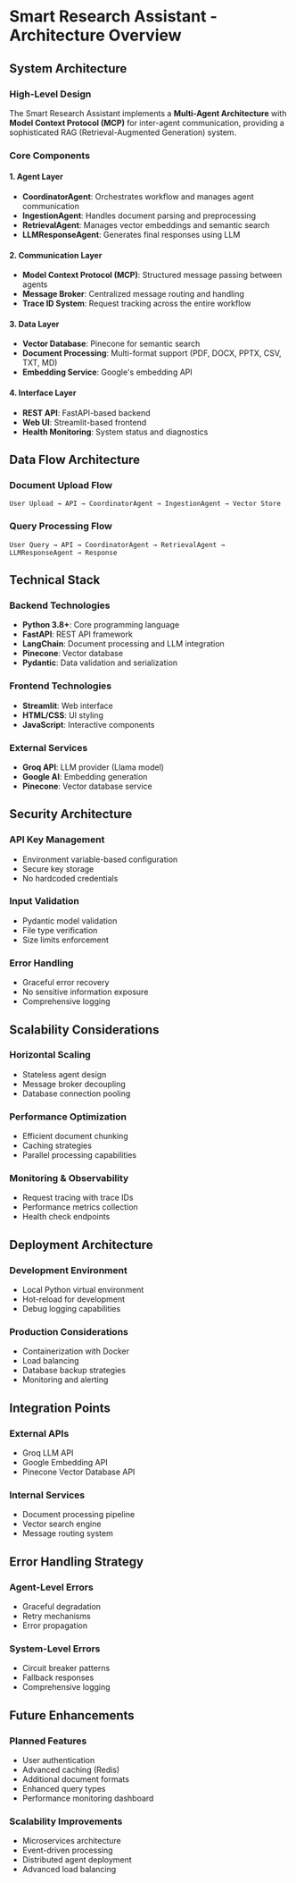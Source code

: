 # Smart Research Assistant - Architecture Overview

## System Architecture

### High-Level Design
The Smart Research Assistant implements a **Multi-Agent Architecture** with **Model Context Protocol (MCP)** for inter-agent communication, providing a sophisticated RAG (Retrieval-Augmented Generation) system.

### Core Components

#### 1. Agent Layer
- **CoordinatorAgent**: Orchestrates workflow and manages agent communication
- **IngestionAgent**: Handles document parsing and preprocessing
- **RetrievalAgent**: Manages vector embeddings and semantic search
- **LLMResponseAgent**: Generates final responses using LLM

#### 2. Communication Layer
- **Model Context Protocol (MCP)**: Structured message passing between agents
- **Message Broker**: Centralized message routing and handling
- **Trace ID System**: Request tracking across the entire workflow

#### 3. Data Layer
- **Vector Database**: Pinecone for semantic search
- **Document Processing**: Multi-format support (PDF, DOCX, PPTX, CSV, TXT, MD)
- **Embedding Service**: Google's embedding API

#### 4. Interface Layer
- **REST API**: FastAPI-based backend
- **Web UI**: Streamlit-based frontend
- **Health Monitoring**: System status and diagnostics

## Data Flow Architecture

### Document Upload Flow
```
User Upload → API → CoordinatorAgent → IngestionAgent → Vector Store
```

### Query Processing Flow
```
User Query → API → CoordinatorAgent → RetrievalAgent → LLMResponseAgent → Response
```

## Technical Stack

### Backend Technologies
- **Python 3.8+**: Core programming language
- **FastAPI**: REST API framework
- **LangChain**: Document processing and LLM integration
- **Pinecone**: Vector database
- **Pydantic**: Data validation and serialization

### Frontend Technologies
- **Streamlit**: Web interface
- **HTML/CSS**: UI styling
- **JavaScript**: Interactive components

### External Services
- **Groq API**: LLM provider (Llama model)
- **Google AI**: Embedding generation
- **Pinecone**: Vector database service

## Security Architecture

### API Key Management
- Environment variable-based configuration
- Secure key storage
- No hardcoded credentials

### Input Validation
- Pydantic model validation
- File type verification
- Size limits enforcement

### Error Handling
- Graceful error recovery
- No sensitive information exposure
- Comprehensive logging

## Scalability Considerations

### Horizontal Scaling
- Stateless agent design
- Message broker decoupling
- Database connection pooling

### Performance Optimization
- Efficient document chunking
- Caching strategies
- Parallel processing capabilities

### Monitoring & Observability
- Request tracing with trace IDs
- Performance metrics collection
- Health check endpoints

## Deployment Architecture

### Development Environment
- Local Python virtual environment
- Hot-reload for development
- Debug logging capabilities

### Production Considerations
- Containerization with Docker
- Load balancing
- Database backup strategies
- Monitoring and alerting

## Integration Points

### External APIs
- Groq LLM API
- Google Embedding API
- Pinecone Vector Database API

### Internal Services
- Document processing pipeline
- Vector search engine
- Message routing system

## Error Handling Strategy

### Agent-Level Errors
- Graceful degradation
- Retry mechanisms
- Error propagation

### System-Level Errors
- Circuit breaker patterns
- Fallback responses
- Comprehensive logging

## Future Enhancements

### Planned Features
- User authentication
- Advanced caching (Redis)
- Additional document formats
- Enhanced query types
- Performance monitoring dashboard

### Scalability Improvements
- Microservices architecture
- Event-driven processing
- Distributed agent deployment
- Advanced load balancing 